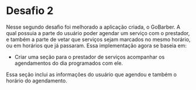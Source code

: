 # Desafio 2

Nesse segundo desafio foi melhorado a aplicação criada, o GoBarber.
A qual possuia a parte do usuário poder agendar um serviço com o prestador,
e também a parte de vetar que serviços sejam marcados no mesmo horário, ou em horários que já passaram.
Essa implementação agora se baseia em:

- Criar uma seção para o prestador de serviços acompanhar os agendamentos do dia
  programados com ele.

Essa seção inclui as informações do usuário que agendou e
também o horário do agendamento.
